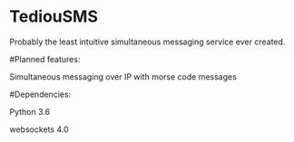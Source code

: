 # TediouSMS
Probably the least intuitive simultaneous messaging service ever created.

#Planned features:

Simultaneous messaging over IP with morse code messages

#Dependencies:

Python 3.6

websockets 4.0
